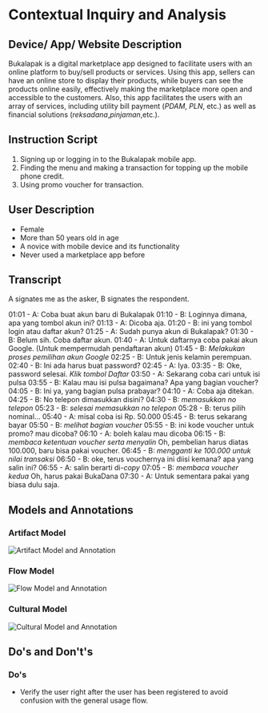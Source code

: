 # Contextual Inquiry and Analysis
## Device/ App/ Website Description
Bukalapak is a digital marketplace app designed to facilitate users with an online platform to buy/sell products or services. Using this app, sellers can have an online store to display their products, while buyers can see the products online easily, effectively making the marketplace more open and accessible to the customers. Also, this app facilitates the users with an array of services, including utility bill payment (*PDAM*, *PLN*, etc.) as well as financial solutions (*reksadana*,*pinjaman*,etc.).
## Instruction Script
1. Signing up or logging in to the Bukalapak mobile app.
2. Finding the menu and making a transaction for topping up the mobile phone credit.
3. Using promo voucher for transaction.
## User Description
* Female
* More than 50 years old in age
* A novice with mobile device and its functionality
* Never used a marketplace app before
## Transcript
A signates me as the asker, B signates the respondent.

01:01 - A: Coba buat akun baru di Bukalapak
01:10 - B: Loginnya dimana, apa yang tombol akun ini?
01:13 - A: Dicoba aja.
01:20 - B: ini yang tombol login atau daftar akun?
01:25 - A: Sudah punya akun di Bukalapak?
01:30 - B: Belum sih. Coba daftar akun.
01:40 - A: Untuk daftarnya coba pakai akun Google. (Untuk mempermudah pendaftaran akun)
01:45 - B: *Melakukan proses pemilihan akun Google*
02:25 - B: Untuk jenis kelamin perempuan.
02:40 - B: Ini ada harus buat password?
02:45 - A: Iya.
03:35 - B: Oke, password selesai. *Klik tombol Daftar*
03:50 - A: Sekarang coba cari untuk isi pulsa
03:55 - B: Kalau mau isi pulsa bagaimana? Apa yang bagian voucher?
04:05 - B: Ini ya, yang bagian pulsa prabayar?
04:10 - A: Coba aja ditekan.
04:25 - B: No telepon dimasukkan disini?
04:30 - B: *memasukkan no telepon*
05:23 - B: *selesai memasukkan no telepon*
05:28 - B: terus pilih nominal...
05:40 - A: misal coba isi Rp. 50.000
05:45 - B: terus sekarang bayar
05:50 - B: *melihat bagian voucher*
05:55 - B: ini kode voucher untuk promo? mau dicoba?
06:10 - A: boleh kalau mau dicoba
06:15 - B: *membaca ketentuan voucher serta menyalin* Oh, pembelian harus diatas 100.000, baru bisa pakai voucher.
06:45 - B: *mengganti ke 100.000 untuk nilai transaksi*
06:50 - B: oke, terus vouchernya ini diisi kemana? apa yang salin ini?
06:55 - A: salin berarti di-*copy*
07:05 - B: *membaca voucher kedua* Oh, harus pakai BukaDana
07:30 - A: Untuk sementara pakai yang biasa dulu saja.






## Models and Annotations
### Artifact Model
![Artifact Model and Annotation](https://picsum.photos/400/300/?random)
### Flow Model
![Flow Model and Annotation](https://picsum.photos/400/300/?random)
### Cultural Model
![Cultural Model and Annotation](https://picsum.photos/400/300/?random)
## Do's and Don't's
### Do's
* Verify the user right after the user has been registered to avoid confusion with the general usage flow.
